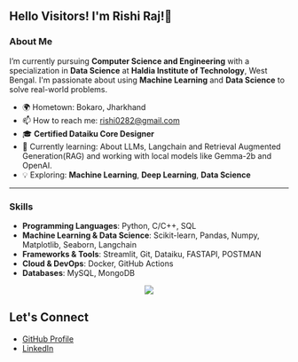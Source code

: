 ## Hello Visitors! I'm Rishi Raj!👋

<!--
**rishi0282/rishi0282** is a ✨ _special_ ✨ repository because its `README.md` (this file) appears on your GitHub profile.

Here are some ideas to get you started:

- 🔭 I’m currently working on ...
- 🌱 I’m currently learning ...
- 👯 I’m looking to collaborate on ...
- 🤔 I’m looking for help with ...
- 💬 Ask me about ...
- 📫 How to reach me: ...
- 😄 Pronouns: ...
- ⚡ Fun fact: ...
-->

### About Me
I’m currently pursuing **Computer Science and Engineering** with a specialization in **Data Science** at **Haldia Institute of Technology**, West Bengal. I'm passionate about using **Machine Learning** and **Data Science** to solve real-world problems.

- 🌍 Hometown: Bokaro, Jharkhand
- 📫 How to reach me: [rishi0282@gmail.com](mailto:rishi0282@gmail.com)
- 🎓 **Certified Dataiku Core Designer**
- 🌱 Currently learning: About LLMs, Langchain and Retrieval Augmented Generation(RAG) and working with local models like Gemma-2b and OpenAI.
- 💡 Exploring:  **Machine Learning**, **Deep Learning**, **Data Science**
  
<hr>

### Skills
- **Programming Languages**: Python, C/C++, SQL
- **Machine Learning & Data Science**: Scikit-learn, Pandas, Numpy, Matplotlib, Seaborn, Langchain
- **Frameworks & Tools**: Streamlit, Git, Dataiku, FASTAPI, POSTMAN
- **Cloud & DevOps**: Docker, GitHub Actions
- **Databases**: MySQL, MongoDB

<p align="center">
  <a href="https://skillicons.dev">
    <img src="https://skillicons.dev/icons?i=cpp,c,anaconda,css,html,docker,fastapi,git,github,mongodb,mysql,postman,vscode" />
  </a>
</p>

## Let's Connect
- [GitHub Profile](https://github.com/rishi0282)
- [LinkedIn](https://www.linkedin.com/in/rishi-raj-3239ba24a)

